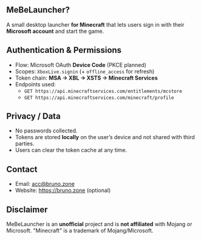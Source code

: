 ## MeBeLauncher?
A small desktop launcher **for Minecraft** that lets users sign in with their **Microsoft account** and start the game.

## Authentication & Permissions
- Flow: Microsoft OAuth **Device Code** (PKCE planned)
- Scopes: `XboxLive.signin` (+ `offline_access` for refresh)
- Token chain: **MSA → XBL → XSTS → Minecraft Services**
- Endpoints used: 
  - `GET https://api.minecraftservices.com/entitlements/mcstore`
  - `GET https://api.minecraftservices.com/minecraft/profile`

## Privacy / Data
- No passwords collected.  
- Tokens are stored **locally** on the user’s device and not shared with third parties.  
- Users can clear the token cache at any time.

## Contact
- Email: acc@bruno.zone
- Website: https://bruno.zone (optional)

## Disclaimer
MeBeLauncher is an **unofficial** project and is **not affiliated** with Mojang or Microsoft.
"Minecraft" is a trademark of Mojang/Microsoft.
